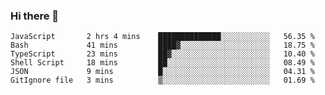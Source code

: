 ### Hi there 👋

<!-- - 🔭 I’m currently working on ...
- 🌱 I’m currently learning ...
- 👯 I’m looking to collaborate on ...
- 🤔 I’m looking for help with ...
- 💬 Ask me about ...
- 📫 How to reach me: ...
- 😄 Pronouns: ...
- ⚡ Fun fact: ... -->



<!--START_SECTION:waka-->

```text
JavaScript       2 hrs 4 mins    ██████████████░░░░░░░░░░░   56.35 %
Bash             41 mins         ████▓░░░░░░░░░░░░░░░░░░░░   18.75 %
TypeScript       23 mins         ██▓░░░░░░░░░░░░░░░░░░░░░░   10.40 %
Shell Script     18 mins         ██░░░░░░░░░░░░░░░░░░░░░░░   08.49 %
JSON             9 mins          █░░░░░░░░░░░░░░░░░░░░░░░░   04.31 %
GitIgnore file   3 mins          ▒░░░░░░░░░░░░░░░░░░░░░░░░   01.69 %
```

<!--END_SECTION:waka-->
